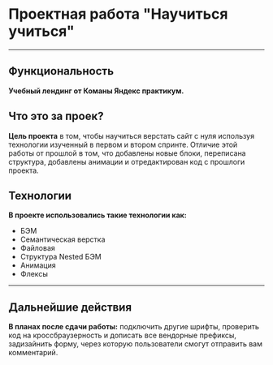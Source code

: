 # Проектная работа "Научиться учиться"

------

## Функциональность  

**Учебный лендинг от Команы Яндекс практикум.**

## Что это за проек?  

**Цель проекта** в том, чтобы научиться верстать сайт с нуля используя технологии изученный в первом и втором спринте. Отличие этой работы от прошлой в том, что добавлены новые блоки, переписана структура, добавлены анимации и отредактирован код с прошлоги проекта.

## Технологии  

**В проекте использовались такие технологии как:**  

* БЭМ
* Семантическая верстка
* Файловая
* Структура Nested БЭМ
* Анимация
* Флексы

------

## Дальнейшие действия  

**В планах после сдачи работы:** подключить другие шрифты, проверить код на кроссбраузерность и дописать все вендорные префиксы, задизайнить форму, через которую пользователи смогут отправить вам комментарий.

